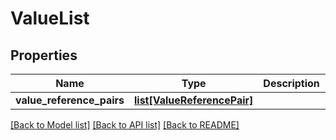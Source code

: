 # ValueList

## Properties
Name | Type | Description | Notes
------------ | ------------- | ------------- | -------------
**value_reference_pairs** | [**list[ValueReferencePair]**](ValueReferencePair.md) |  | 

[[Back to Model list]](../README.md#documentation-for-models) [[Back to API list]](../README.md#documentation-for-api-endpoints) [[Back to README]](../README.md)

